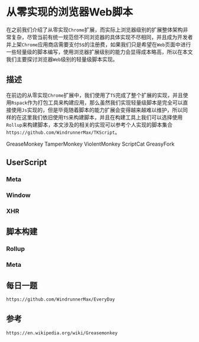 # 从零实现的浏览器Web脚本
在之前我们介绍了从零实现`Chrome`扩展，而实际上浏览器级别的扩展整体架构非常复杂，尽管当前有统一规范但不同浏览器的具体实现不尽相同，并且成为开发者并上架`Chrome`应用商店需要支付`5$`的注册费，如果我们只是希望在`Web`页面中进行一些轻量级的脚本编写，使用浏览器扩展级别的能力会显得成本略高，所以在本文我们主要探讨浏览器`Web`级别的轻量级脚本实现。


## 描述
在前边的从零实现`Chrome`扩展中，我们使用了`TS`完成了整个扩展的实现，并且使用`Rspack`作为打包工具来构建应用，那么虽然我们实现轻量级脚本是完全可以直接使用`Js`实现的，但是毕竟随着脚本的能力扩展会变得越来越难以维护，所以同样的在这里我们依旧使用`TS`来构建脚本，并且在构建工具上我们可以选择使用`Rollup`来构建脚本，本文涉及的相关的实现可以参考个人实现的脚本集合`https://github.com/WindrunnerMax/TKScript`。

GreaseMonkey TamperMonkey ViolentMonkey ScriptCat GreasyFork

## UserScript

### Meta

### Window

### XHR

## 脚本构建

### Rollup

### Meta

## 每日一题

```
https://github.com/WindrunnerMax/EveryDay
```

## 参考

```
https://en.wikipedia.org/wiki/Greasemonkey
```
